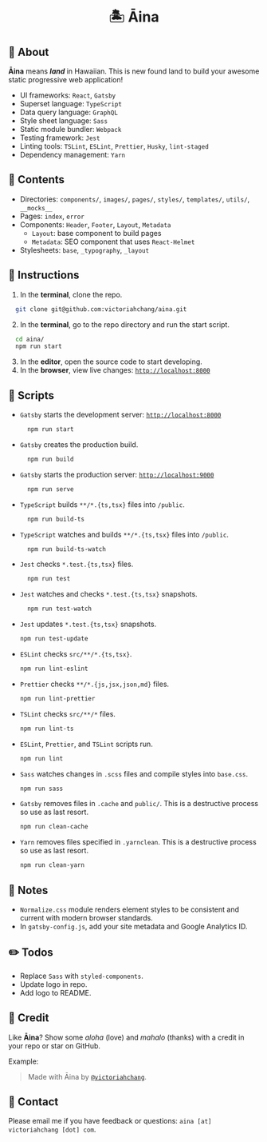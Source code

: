 <h1 align='center'>🏝 Āina</h1>

## 🤔 About

__Āina__ means *__land__* in Hawaiian. This is new found land to build your awesome static progressive web application!

- UI frameworks: `React`, `Gatsby`
- Superset language: `TypeScript`
- Data query language: `GraphQL`
- Style sheet language: `Sass`
- Static module bundler: `Webpack`
- Testing framework: `Jest`
- Linting tools: `TSLint`, `ESLint`, `Prettier`, `Husky`, `lint-staged`
- Dependency management: `Yarn`

## 📖 Contents

- Directories: `components/`, `images/`, `pages/`, `styles/`, `templates/`, `utils/`, `__mocks__`
- Pages: `index`, `error`
- Components: `Header`, `Footer`, `Layout`, `Metadata`
  - `Layout`: base component to build pages
  - `Metadata`: SEO component that uses `React-Helmet`
- Stylesheets: `base`, `_typography`, `_layout`

## 🤖 Instructions

1. In the __terminal__, clone the repo.
  ```sh
    git clone git@github.com:victoriahchang/aina.git
  ```
2. In the __terminal__, go to the repo directory and run the start script.
  ```sh
    cd aina/
    npm run start
  ```
3. In the __editor__, open the source code to start developing.
4. In the __browser__, view live changes: [`http://localhost:8000`](http://localhost:8000)

## 🚀 Scripts

- `Gatsby` starts the development server: [`http://localhost:8000`](http://localhost:8000)
  ```sh
    npm run start
  ```

- `Gatsby` creates the production build.
  ```sh
    npm run build
  ```

- `Gatsby` starts the production server: [`http://localhost:9000`](http://localhost:9000)
  ```sh
    npm run serve
  ```

- `TypeScript` builds `**/*.{ts,tsx}` files into `/public`.
  ```sh
    npm run build-ts
  ```

- `TypeScript` watches and builds `**/*.{ts,tsx}` files into `/public`.
  ```sh
    npm run build-ts-watch
  ```

- `Jest` checks `*.test.{ts,tsx}` files.
  ```sh
    npm run test
  ```

- `Jest` watches and checks `*.test.{ts,tsx}` snapshots.
  ```sh
    npm run test-watch
    ```

- `Jest` updates `*.test.{ts,tsx}` snapshots.
    ```sh
    npm run test-update
    ```

- `ESLint` checks `src/**/*.{ts,tsx}`.
    ```sh
    npm run lint-eslint
    ```

- `Prettier` checks `**/*.{js,jsx,json,md}` files.
    ```sh
    npm run lint-prettier
    ```

- `TSLint` checks `src/**/*` files.
    ```sh
    npm run lint-ts
    ```

- `ESLint`, `Prettier`, and `TSLint` scripts run.
    ```sh
    npm run lint
    ```

- `Sass` watches changes in `.scss` files and compile styles into `base.css`.
    ```sh
    npm run sass
    ```

- `Gatsby` removes files in `.cache` and `public/`. This is a destructive process so use as last resort.
    ```sh
    npm run clean-cache
    ```

- `Yarn` removes files specified in `.yarnclean`. This is a destructive process so use as last resort.
    ```sh
    npm run clean-yarn
    ```

## 📝 Notes

- `Normalize.css` module renders element styles to be consistent and current with modern browser standards.
- In `gatsby-config.js`, add your site metadata and Google Analytics ID.

## ✏️ Todos

- Replace `Sass` with `styled-components`.
- Update logo in repo.
- Add logo to README.

## 🌟 Credit

Like __Āina__? Show some *aloha* (love) and *mahalo* (thanks) with a credit in your repo or star on GitHub.

Example:
> Made with Āina by [`@victoriahchang`](https://github.com/victoriahchang).


## 💌 Contact

Please email me if you have feedback or questions: `aina [at] victoriahchang [dot] com`.
